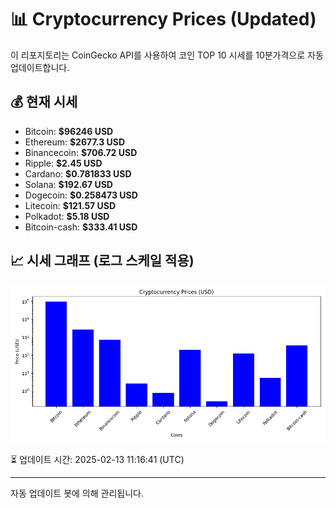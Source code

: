 
# 📊 Cryptocurrency Prices (Updated)

이 리포지토리는 CoinGecko API를 사용하여 코인 TOP 10 시세를 10분가격으로 자동 업데이트합니다.

## 💰 현재 시세
- Bitcoin: **$96246 USD**
- Ethereum: **$2677.3 USD**
- Binancecoin: **$706.72 USD**
- Ripple: **$2.45 USD**
- Cardano: **$0.781833 USD**
- Solana: **$192.67 USD**
- Dogecoin: **$0.258473 USD**
- Litecoin: **$121.57 USD**
- Polkadot: **$5.18 USD**
- Bitcoin-cash: **$333.41 USD**

## 📈 시세 그래프 (로그 스케일 적용)
![Crypto Prices](crypto_prices.png)

⏳ 업데이트 시간: 2025-02-13 11:16:41 (UTC)

---
자동 업데이트 봇에 의해 관리됩니다.
